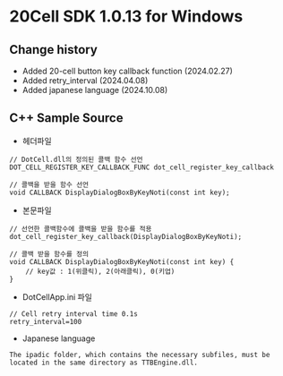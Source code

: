 # 20Cell SDK 1.0.13 for Windows

## Change history
* Added 20-cell button key callback function (2024.02.27)
* Added retry_interval (2024.04.08)
* Added japanese language (2024.10.08)

## C++ Sample Source
* 헤더파일 
```
// DotCell.dll의 정의된 콜백 함수 선언
DOT_CELL_REGISTER_KEY_CALLBACK_FUNC dot_cell_register_key_callback

// 콜백을 받을 함수 선언
void CALLBACK DisplayDialogBoxByKeyNoti(const int key);
```

* 본문파일
```
// 선언한 콜백함수에 콜백을 받을 함수를 적용
dot_cell_register_key_callback(DisplayDialogBoxByKeyNoti);

// 콜백 받을 함수를 정의
void CALLBACK DisplayDialogBoxByKeyNoti(const int key) {
    // key값 : 1(위클릭), 2(아래클릭), 0(키업)
}
```

* DotCellApp.ini 파일
```
// Cell retry interval time 0.1s
retry_interval=100
```

* Japanese language
```
The ipadic folder, which contains the necessary subfiles, must be located in the same directory as TTBEngine.dll.
```